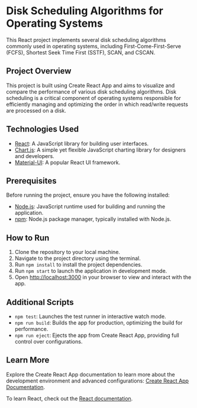 # Disk Scheduling Algorithms for Operating Systems

This React project implements several disk scheduling algorithms commonly used in operating systems, including First-Come-First-Serve (FCFS), Shortest Seek Time First (SSTF), SCAN, and CSCAN.

## Project Overview

This project is built using Create React App and aims to visualize and compare the performance of various disk scheduling algorithms. Disk scheduling is a critical component of operating systems responsible for efficiently managing and optimizing the order in which read/write requests are processed on a disk.

## Technologies Used

- [React](https://reactjs.org/): A JavaScript library for building user interfaces.
- [Chart.js](https://www.chartjs.org/): A simple yet flexible JavaScript charting library for designers and developers.
- [Material-UI](https://mui.com/): A popular React UI framework.

## Prerequisites

Before running the project, ensure you have the following installed:

- [Node.js](https://nodejs.org/): JavaScript runtime used for building and running the application.
- [npm](https://www.npmjs.com/): Node.js package manager, typically installed with Node.js.

## How to Run

1. Clone the repository to your local machine.
2. Navigate to the project directory using the terminal.
3. Run `npm install` to install the project dependencies.
4. Run `npm start` to launch the application in development mode.
5. Open [http://localhost:3000](http://localhost:3000) in your browser to view and interact with the app.

## Additional Scripts

- `npm test`: Launches the test runner in interactive watch mode.
- `npm run build`: Builds the app for production, optimizing the build for performance.
- `npm run eject`: Ejects the app from Create React App, providing full control over configurations.

## Learn More

Explore the Create React App documentation to learn more about the development environment and advanced configurations: [Create React App Documentation](https://facebook.github.io/create-react-app/docs/getting-started).

To learn React, check out the [React documentation](https://reactjs.org/).
